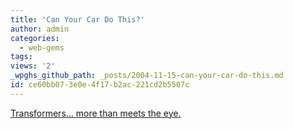 ```yaml
---
title: 'Can Your Car Do This?'
author: admin
categories:
  - web-gems
tags: 
views: '2'
_wpghs_github_path: _posts/2004-11-15-can-your-car-do-this.md
id: ce60bb07-3e0e-4f17-b2ac-221cd2b5507c
---
```

<p><a href="http://uk.download.yahoo.com/ne/fu/oa/eurcncs185030.mpg">Transformers... more than meets the eye.</a></p>
